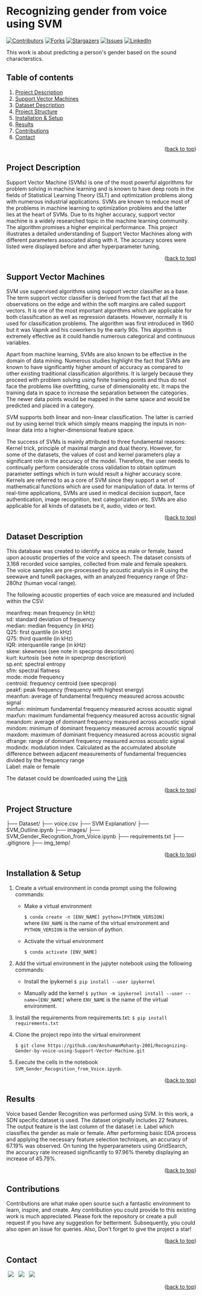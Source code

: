 <div id="top"></div>

# Recognizing gender from voice using SVM
[![Contributors][contributors-shield]][contributors-url]
[![Forks][forks-shield]][forks-url]
[![Stargazers][stars-shield]][stars-url]
[![Issues][issues-shield]][issues-url]
[![LinkedIn][linkedin-shield]][linkedin-url]

This work is about predicting a person's gender based on the sound characterstics.

## Table of contents
<ol>
  <li>
    <a href="#project-description">Project Description</a>
  </li>
  <li>
    <a href="#support-vector-machines">Support Vector Machines</a>
  </li>
  <li>
    <a href="#dataset-description">Dataset Description</a>
  </li>
  <li>
    <a href="#project-structure">Project Structure</a>
  </li>
  <li>
    <a href="#installation-&-setup">Installation & Setup</a>
  </li>
  <li>
    <a href="#results">Results</a>
  </li>
   <li>
    <a href="#contributions">Contributions</a>
  </li>
   <li>
    <a href="#contact">Contact</a>
  </li>
</ol>
<p align="right">(<a href="#top">back to top</a>)</p>

## Project Description
Support Vector Machine (SVMs) is one of the most powerful algorithms for problem solving in machine learning and is known to have deep roots in the fields of Statistical Learning Theory (SLT) and optimization problems along with numerous industrial applications. SVMs are known to reduce most of the problems in machine learning to optimization problems and the latter lies at the heart of SVMs. Due to its higher accuracy, support vector machine is a widely researched topic in the machine learning community. The algorithm promises a higher empirical performance. This project illustrates a detailed understanding of Support Vector Machines along with different parameters associated along with it. The accuracy scores were listed were displayed before and after hyperparameter tuning.
<p align="right">(<a href="#top">back to top</a>)</p>

## Support Vector Machines
SVM use supervised algorithms using support vector classifier as a base. The term support vector classifier is derived from the fact that all the observations on the edge and within the soft margins are called support vectors. It is one of the most important algorithms which are applicable for both classification as well as regression datasets. However, normally it is used for classification problems. The algorithm was first introduced in 1960 but it was Vapnik and his coworkers by the early 90s. This algorithm is extremely effective as it could handle numerous categorical and continuous variables.

Apart from machine learning, SVMs are also known to be effective in the domain of data mining. Numerous studies highlight the fact that SVMs are known to have significantly higher amount of accuracy as compared to other existing traditional classification algorithms. It is largely because they proceed with problem solving using finite training points and thus do not face the problems like overfitting, curse of dimensionality etc. It maps the training data in space to increase the separation between the categories. The newer data points would be mapped in the same space and would be predicted and placed in a category.

SVM supports both linear and non-linear classification. The latter is carried out by using kernel trick which simply means mapping the inputs in non-linear data into a higher-dimensional feature space.

The success of SVMs is mainly attributed to three fundamental reasons: Kernel trick, principle of maximal margin and dual theory. However, for some of the datasets, the values of cost and kernel parameters play a significant role in the accuracy of the model. Therefore, the user needs to continually perform considerable cross validation to obtain optimum parameter settings which in turn would result a higher accuracy score. Kernels are referred to as a core of SVM since they support a set of mathematical functions which are used for manipulation of data. In terms of real-time applications, SVMs are used in medical decision support, face authentication, image recognition, text categorization etc. SVMs are also applicable for all kinds of datasets be it, audio, video or text.

<p align="right">(<a href="#top">back to top</a>)</p>

## Dataset Description
This database was created to identify a voice as male or female, based upon acoustic properties of the voice and speech. The dataset consists of 3,168 recorded voice samples, collected from male and female speakers. The voice samples are pre-processed by acoustic analysis in R using the seewave and tuneR packages, with an analyzed frequency range of 0hz-280hz (human vocal range).

The following acoustic properties of each voice are measured and included within the CSV:

meanfreq: mean frequency (in kHz)<br />
sd: standard deviation of frequency<br />
median: median frequency (in kHz)<br />
Q25: first quantile (in kHz)<br />
Q75: third quantile (in kHz)<br />
IQR: interquantile range (in kHz)<br />
skew: skewness (see note in specprop description)<br />
kurt: kurtosis (see note in specprop description)<br />
sp.ent: spectral entropy<br />
sfm: spectral flatness<br />
mode: mode frequency<br />
centroid: frequency centroid (see specprop)<br />
peakf: peak frequency (frequency with highest energy)<br />
meanfun: average of fundamental frequency measured across acoustic signal<br />
minfun: minimum fundamental frequency measured across acoustic signal<br />
maxfun: maximum fundamental frequency measured across acoustic signal<br />
meandom: average of dominant frequency measured across acoustic signal<br />
mindom: minimum of dominant frequency measured across acoustic signal<br />
maxdom: maximum of dominant frequency measured across acoustic signal<br />
dfrange: range of dominant frequency measured across acoustic signal<br />
modindx: modulation index. Calculated as the accumulated absolute difference between adjacent measurements of fundamental frequencies divided by the frequency range<br />
Label: male or female<br />


The dataset could be downloaded using the [Link](https://www.kaggle.com/primaryobjects/voicegender)
<p align="right">(<a href="#top">back to top</a>)</p>

## Project Structure
  ├── Dataset/
      ├── voice.csv
  ├── SVM Explanation/
      ├── SVM_Outline.ipynb
      ├── images/
  ├── SVM_Gender_Recognition_from_Voice.ipynb
  ├── requirements.txt
  ├── .gitignore
  ├── img_temp/
<p align="right">(<a href="#top">back to top</a>)</p>

## Installation & Setup
1. Create a virtual environment in conda prompt using the following commands:
    * Make a virtual environment
 
      ```$ conda create -n [ENV_NAME] python=[PYTHON_VERSION]```
      <br>
      where ``ENV_NAME`` is the name of the virtual environment and ``PYTHON_VERSION`` is the version of python.
      
    * Activate the virtual environment
    
      ```$ conda activate [ENV_NAME]```
   
2. Add the virtual environment in the jupyter notebook using the following commands:
    * Install the ipykernel
    ```$ pip install --user ipykernel```

    * Manually add the kernel
    ```$ python -m ipykernel install --user --name=[ENV_NAME]```
    where ``ENV_NAME`` is the name of the virtual environment.
    
3. Install the requirements from requirements.txt:
    ```$ pip install requirements.txt```

4. Clone the project repo into the virtual environment
   
   ```$ git clone https://github.com/AnshumanMohanty-2001/Recognizing-Gender-by-voice-using-Support-Vector-Machine.git```
   
5. Execute the cells in the notebook ```SVM_Gender_Recognition_from_Voice.ipynb```.
<p align="right">(<a href="#top">back to top</a>)</p>

## Results
Voice based Gender Recognition was performed using SVM. In this work, a SDN specific dataset is used. The dataset originally includes 22 features. The output feature is the last column of the dataset i.e. Label which classifies the gender as male or female. After performing basic EDA process and applying the necessary feature selection techniques, an accuracy of 67.19% was observed. On tuning the hyperparameters using GridSearch, the accuracy rate increased significantly to 97.96% thereby displaying an increase of 45.79%.
<p align="right">(<a href="#top">back to top</a>)</p>

## Contributions
Contributions are what make open source such a fantastic environment to learn, inspire, and create. Any contribution you could provide to this existing work is much appreciated.
Please fork the repository or create a pull request if you have any suggestion for betterment. Subsequently, you could also open an issue for queries. Also, Don't forget to give the project a star!
<p align="right">(<a href="#top">back to top</a>)</p>

## Contact
&nbsp;<a href="anshumohanty2002@gmail.com"><img src="./img_temp/email.svg"></a>
&nbsp;&nbsp;<a href="https://github.com/AnshumanMohanty-2001"><img src="./img_temp/github.svg"></a>
&nbsp;&nbsp;<a href="https://www.linkedin.com/in/anshuman-mohanty-b21b04231/"><img src="./img_temp/linkedin.svg"></a>
<p align="right">(<a href="#top">back to top</a>)</p>

[contributors-shield]: https://img.shields.io/github/contributors/AnshumanMohanty-2001/Recognizing-Gender-by-voice-using-Support-Vector-Machine.svg?style=for-the-badge
[contributors-url]: https://github.com/AnshumanMohanty-2001/Recognizing-Gender-by-voice-using-Support-Vector-Machine/graphs/contributors
[forks-shield]: https://img.shields.io/github/forks/AnshumanMohanty-2001/Recognizing-Gender-by-voice-using-Support-Vector-Machine.svg?style=for-the-badge
[forks-url]: https://github.com/AnshumanMohanty-2001/Recognizing-Gender-by-voice-using-Support-Vector-Machine/network/members
[stars-shield]: https://img.shields.io/github/stars/AnshumanMohanty-2001/Recognizing-Gender-by-voice-using-Support-Vector-Machine.svg?style=for-the-badge
[stars-url]: https://github.com/AnshumanMohanty-2001/Recognizing-Gender-by-voice-using-Support-Vector-Machine/stargazers
[issues-shield]: https://img.shields.io/github/issues/AnshumanMohanty-2001/Recognizing-Gender-by-voice-using-Support-Vector-Machine.svg?style=for-the-badge
[issues-url]: https://github.com/AnshumanMohanty-2001/Recognizing-Gender-by-voice-using-Support-Vector-Machine/issues
[linkedin-shield]: https://img.shields.io/badge/-LinkedIn-black.svg?style=for-the-badge&logo=linkedin&colorB=555
[linkedin-url]: https://www.linkedin.com/in/anshuman-mohanty-b21b04231/

